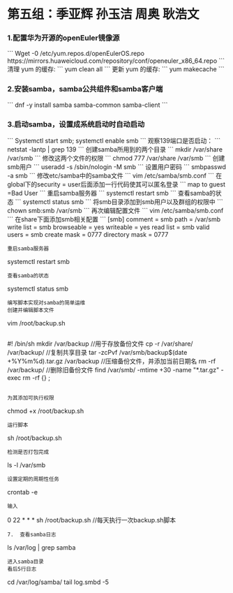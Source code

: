 <h1>第五组：季亚辉 孙玉洁 周奥 耿浩文</h1>
<h3>1.配置华为开源的openEuler镜像源</h3>
```
Wget -0 /etc/yum.repos.d/openEulerOS.repo https://mirrors.huaweicloud.com/repository/conf/openeuler_x86_64.repo
```
清理 yum 的缓存:
```
yum clean all
```
更新 yum 的缓存:
```
yum makecache
```
<h3>2.安装samba，samba公共组件和samba客户端</h3>
```
dnf -y install samba samba-common samba-client
```
<h3>3.启动samba，设置成系统启动时自动启动</h3>
```
Systemctl start smb; systemctl enable smb
```
观察139端口是否启动：
```
netstat -lantp | grep 139
```
创建samba所用到的两个目录
```
mkdir /var/share /var/smb
```
修改这两个文件的权限
```
chmod 777 /var/share /var/smb
```
创建smb用户
```
useradd -s /sbin/nologin -M smb
```
设置用户密码
```
smbpasswd -a smb
```
修改etc/samba中的samba文件
```
vim /etc/samba/smb.conf
```
在global下的security = user后面添加一行代码使其可以匿名登录
```
map to guest =Bad User
```
重启samba服务器
```
systemctl restart smb
```
查看samba的状态
```
systemctl status smb
```
将smb目录添加到smb用户以及群组的权限中
```
chown smb:smb /var/smb
```
再次编辑配置文件
```
vim /etc/samba/smb.conf
```
在share下面添加smb相关配置
```
[smb]
        comment = smb
        path = /var/smb
        write list = smb
        browseable = yes
        writeable = yes
        read list = smb
        valid users = smb
        create mask = 0777
        directory mask = 0777

```
重启samba服务器
```
systemctl restart smb
```
查看samba的状态
```
systemctl status smb
```
编写脚本实现对samba的简单运维
创建并编辑脚本文件
```
vim /root/backup.sh
```
```
#! /bin/sh
mkdir /var/backup    //用于存放备份文件
cp -r /var/share/ /var/backup/  //复制共享目录
tar -zcPvf /var/smb/backup$(date +%Y%m%d).tar.gz /var/backup  //压缩备份文件，并添加当前日期名
rm -rf /var/backup/     //删除旧备份文件
find /var/smb/ -mtime +30 -name "*.tar.gz" -exec rm -rf {} \;
```

为其添加可执行权限
```
chmod +x /root/backup.sh
```
运行脚本
```
sh /root/backup.sh
```
检测是否打包完成
```
ls -l /var/smb
```
设置定期的周期性任务
```
crontab -e
```
输入
```
0 22 * * * sh  /root/backup.sh  //每天执行一次backup.sh脚本
```
7.	查看samba日志
```
ls /var/log | grep samba
```
进入samba目录
看后5行日志
```
cd /var/log/samba/
tail log.smbd -5
```
